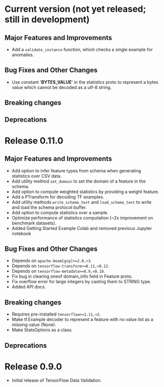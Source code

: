 # Current version (not yet released; still in development)

## Major Features and Improvements

* Add a `validate_instance` function, which checks a single example for anomalies.

## Bug Fixes and Other Changes

* Use constant '__BYTES_VALUE__' in the statistics proto to represent a bytes value which cannot be decoded as a utf-8 string.

## Breaking changes

## Deprecations

# Release 0.11.0

## Major Features and Improvements

* Add option to infer feature types from schema when generating statistics over CSV data.
* Add utility method `set_domain` to set the domain of a feature in the schema.
* Add option to compute weighted statistics by providing a weight feature.
* Add a PTransform for decoding TF examples.
* Add utility methods `write_schema_text` and `load_schema_text` to write and load the schema protocol buffer.
* Add option to compute statistics over a sample.
* Optimize performance of statistics computation (~2x improvement on benchmark datasets).
* Added Getting Started Example Colab and removed previous Jupyter notebook

## Bug Fixes and Other Changes

* Depends on `apache-beam[gcp]>=2.8,<3`.
* Depends on `tensorflow-transform>=0.11,<0.12`.
* Depends on `tensorflow-metadata>=0.9,<0.10`.
* Fix bug in clearing oneof domain\_info field in Feature proto.
* Fix overflow error for large integers by casting them to STRING type.
* Added API docs.

## Breaking changes

* Requires pre-installed `tensorflow>=1.11,<2`.
* Make tf.Example decoder to represent a feature with no value list as a
  missing value (None).
* Make StatsOptions as a class.

## Deprecations

# Release 0.9.0

* Initial release of TensorFlow Data Validation.
